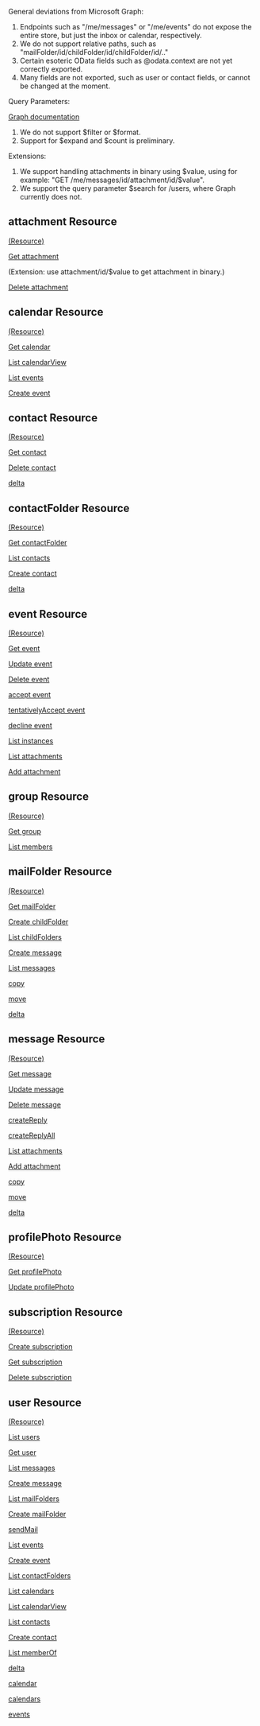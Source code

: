 General deviations from Microsoft Graph:

1. Endpoints such as "/me/messages" or "/me/events" do not expose the entire store, but just the inbox or calendar, respectively.
2. We do not support relative paths, such as "mailFolder/id/childFolder/id/childFolder/id/.."
3. Certain esoteric OData fields such as @odata.context are not yet correctly exported.
4. Many fields are not exported, such as user or contact fields, or cannot be changed at the moment.

Query Parameters:

[Graph documentation](https://developer.microsoft.com/en-us/graph/docs/concepts/query_parameters)

1. We do not support $filter or $format.
2. Support for $expand and $count is preliminary.

Extensions:

1. We support handling attachments in binary using $value, using for example: "GET /me/messages/id/attachment/id/$value".
2. We support the query parameter $search for /users, where Graph currently does not.

## attachment Resource

[(Resource)](https://github.com/microsoftgraph/microsoft-graph-docs/blob/master/api-reference/v1.0/resources/attachment.md)

[Get attachment](https://github.com/microsoftgraph/microsoft-graph-docs/blob/master/api-reference/v1.0/api/attachment_get.md)

(Extension: use attachment/id/$value to get attachment in binary.)

[Delete attachment](https://github.com/microsoftgraph/microsoft-graph-docs/blob/master/api-reference/v1.0/api/attachment_delete.md)

## calendar Resource

[(Resource)](https://github.com/microsoftgraph/microsoft-graph-docs/blob/master/api-reference/v1.0/resources/calendar.md)

[Get calendar](https://github.com/microsoftgraph/microsoft-graph-docs/blob/master/api-reference/v1.0/api/calendar_get.md)

[List calendarView](https://github.com/microsoftgraph/microsoft-graph-docs/blob/master/api-reference/v1.0/api/calendar_list_calendarview.md)

[List events](https://github.com/microsoftgraph/microsoft-graph-docs/blob/master/api-reference/v1.0/api/calendar_list_events.md)

[Create event](https://github.com/microsoftgraph/microsoft-graph-docs/blob/master/api-reference/v1.0/api/calendar_post_events.md)

## contact Resource

[(Resource)](https://github.com/microsoftgraph/microsoft-graph-docs/blob/master/api-reference/v1.0/resources/contact.md)

[Get contact](https://github.com/microsoftgraph/microsoft-graph-docs/blob/master/api-reference/v1.0/api/contact_get.md)

[Delete contact](https://github.com/microsoftgraph/microsoft-graph-docs/blob/master/api-reference/v1.0/api/contact_delete.md)

[delta](https://github.com/microsoftgraph/microsoft-graph-docs/blob/master/api-reference/v1.0/api/contact_delta.md)

## contactFolder Resource

[(Resource)](https://github.com/microsoftgraph/microsoft-graph-docs/blob/master/api-reference/v1.0/resources/contactfolder.md)

[Get contactFolder](https://github.com/microsoftgraph/microsoft-graph-docs/blob/master/api-reference/v1.0/api/contactfolder_get.md)

[List contacts](https://github.com/microsoftgraph/microsoft-graph-docs/blob/master/api-reference/v1.0/api/contactfolder_list_contacts.md)

[Create contact](https://github.com/microsoftgraph/microsoft-graph-docs/blob/master/api-reference/v1.0/api/contactfolder_post_contacts.md)

[delta](https://github.com/microsoftgraph/microsoft-graph-docs/blob/master/api-reference/v1.0/api/contactfolder_delta.md)

## event Resource

[(Resource)](https://github.com/microsoftgraph/microsoft-graph-docs/blob/master/api-reference/v1.0/resources/event.md)

[Get event](https://github.com/microsoftgraph/microsoft-graph-docs/blob/master/api-reference/v1.0/api/event_get.md)

[Update event](https://github.com/microsoftgraph/microsoft-graph-docs/blob/master/api-reference/v1.0/api/event_update.md)

[Delete event](https://github.com/microsoftgraph/microsoft-graph-docs/blob/master/api-reference/v1.0/api/event_delete.md)

[accept event](https://github.com/microsoftgraph/microsoft-graph-docs/blob/master/api-reference/v1.0/api/event_accept.md)

[tentativelyAccept event](https://github.com/microsoftgraph/microsoft-graph-docs/blob/master/api-reference/v1.0/api/event_tentativelyaccept.md)

[decline event](https://github.com/microsoftgraph/microsoft-graph-docs/blob/master/api-reference/v1.0/api/event_decline.md)

[List instances](https://github.com/microsoftgraph/microsoft-graph-docs/blob/master/api-reference/v1.0/api/event_list_instances.md)

[List attachments](https://github.com/microsoftgraph/microsoft-graph-docs/blob/master/api-reference/v1.0/api/event_list_attachments.md)

[Add attachment](https://github.com/microsoftgraph/microsoft-graph-docs/blob/master/api-reference/v1.0/api/event_post_attachments.md)

## group Resource

[(Resource)](https://github.com/microsoftgraph/microsoft-graph-docs/blob/master/api-reference/v1.0/resources/group.md)

[Get group](https://github.com/microsoftgraph/microsoft-graph-docs/blob/master/api-reference/v1.0/api/group_get.md)

[List members](https://github.com/microsoftgraph/microsoft-graph-docs/blob/master/api-reference/v1.0/api/group_list_members.md)

## mailFolder Resource

[(Resource)](https://github.com/microsoftgraph/microsoft-graph-docs/blob/master/api-reference/v1.0/resources/mailfolder.md)

[Get mailFolder](https://github.com/microsoftgraph/microsoft-graph-docs/blob/master/api-reference/v1.0/api/mailfolder_get.md)

[Create childFolder](https://github.com/microsoftgraph/microsoft-graph-docs/blob/master/api-reference/v1.0/api/mailfolder_post_childfolders.md)

[List childFolders](https://github.com/microsoftgraph/microsoft-graph-docs/blob/master/api-reference/v1.0/api/mailfolder_list_childfolders.md)

[Create message](https://github.com/microsoftgraph/microsoft-graph-docs/blob/master/api-reference/v1.0/api/mailfolder_post_messages.md)

[List messages](https://github.com/microsoftgraph/microsoft-graph-docs/blob/master/api-reference/v1.0/api/mailfolder_list_messages.md)

[copy](https://github.com/microsoftgraph/microsoft-graph-docs/blob/master/api-reference/v1.0/api/mailfolder_copy.md)

[move](https://github.com/microsoftgraph/microsoft-graph-docs/blob/master/api-reference/v1.0/api/mailfolder_move.md)

[delta](https://github.com/microsoftgraph/microsoft-graph-docs/blob/master/api-reference/v1.0/api/mailfolder_delta.md)

## message Resource

[(Resource)](https://github.com/microsoftgraph/microsoft-graph-docs/blob/master/api-reference/v1.0/resources/message.md)

[Get message](https://github.com/microsoftgraph/microsoft-graph-docs/blob/master/api-reference/v1.0/api/message_get.md)

[Update message](https://github.com/microsoftgraph/microsoft-graph-docs/blob/master/api-reference/v1.0/api/message_update.md)

[Delete message](https://github.com/microsoftgraph/microsoft-graph-docs/blob/master/api-reference/v1.0/api/message_delete.md)

[createReply](https://github.com/microsoftgraph/microsoft-graph-docs/blob/master/api-reference/v1.0/api/message_createreply.md)

[createReplyAll](https://github.com/microsoftgraph/microsoft-graph-docs/blob/master/api-reference/v1.0/api/message_createreplyall.md)

[List attachments](https://github.com/microsoftgraph/microsoft-graph-docs/blob/master/api-reference/v1.0/api/message_list_attachments.md)

[Add attachment](https://github.com/microsoftgraph/microsoft-graph-docs/blob/master/api-reference/v1.0/api/message_post_attachments.md)

[copy](https://github.com/microsoftgraph/microsoft-graph-docs/blob/master/api-reference/v1.0/api/message_copy.md)

[move](https://github.com/microsoftgraph/microsoft-graph-docs/blob/master/api-reference/v1.0/api/message_move.md)

[delta](https://github.com/microsoftgraph/microsoft-graph-docs/blob/master/api-reference/v1.0/api/message_delta.md)

## profilePhoto Resource

[(Resource)](https://github.com/microsoftgraph/microsoft-graph-docs/blob/master/api-reference/v1.0/resources/profilephoto.md)

[Get profilePhoto](https://github.com/microsoftgraph/microsoft-graph-docs/blob/master/api-reference/v1.0/api/profilephoto_get.md)

[Update profilePhoto](https://github.com/microsoftgraph/microsoft-graph-docs/blob/master/api-reference/v1.0/api/profilephoto_update.md)

## subscription Resource

[(Resource)](https://github.com/microsoftgraph/microsoft-graph-docs/blob/master/api-reference/v1.0/resources/subscription.md)

[Create subscription](https://github.com/microsoftgraph/microsoft-graph-docs/blob/master/api-reference/v1.0/api/subscription_post_subscriptions.md)

[Get subscription](https://github.com/microsoftgraph/microsoft-graph-docs/blob/master/api-reference/v1.0/api/subscription_get.md)

[Delete subscription](https://github.com/microsoftgraph/microsoft-graph-docs/blob/master/api-reference/v1.0/api/subscription_delete.md)

## user Resource

[(Resource)](https://github.com/microsoftgraph/microsoft-graph-docs/blob/master/api-reference/v1.0/resources/user.md)

[List users](https://github.com/microsoftgraph/microsoft-graph-docs/blob/master/api-reference/v1.0/api/user_list.md)

[Get user](https://github.com/microsoftgraph/microsoft-graph-docs/blob/master/api-reference/v1.0/api/user_get.md)

[List messages](https://github.com/microsoftgraph/microsoft-graph-docs/blob/master/api-reference/v1.0/api/user_list_messages.md)

[Create message](https://github.com/microsoftgraph/microsoft-graph-docs/blob/master/api-reference/v1.0/api/user_post_messages.md)

[List mailFolders](https://github.com/microsoftgraph/microsoft-graph-docs/blob/master/api-reference/v1.0/api/user_list_mailfolders.md)

[Create mailFolder](https://github.com/microsoftgraph/microsoft-graph-docs/blob/master/api-reference/v1.0/api/user_post_mailfolders.md)

[sendMail](https://github.com/microsoftgraph/microsoft-graph-docs/blob/master/api-reference/v1.0/api/user_sendmail.md)

[List events](https://github.com/microsoftgraph/microsoft-graph-docs/blob/master/api-reference/v1.0/api/user_list_events.md)

[Create event](https://github.com/microsoftgraph/microsoft-graph-docs/blob/master/api-reference/v1.0/api/user_post_events.md)

[List contactFolders](https://github.com/microsoftgraph/microsoft-graph-docs/blob/master/api-reference/v1.0/api/user_list_contactfolders.md)

[List calendars](https://github.com/microsoftgraph/microsoft-graph-docs/blob/master/api-reference/v1.0/api/user_list_calendars.md)

[List calendarView](https://github.com/microsoftgraph/microsoft-graph-docs/blob/master/api-reference/v1.0/api/user_list_calendarview.md)

[List contacts](https://github.com/microsoftgraph/microsoft-graph-docs/blob/master/api-reference/v1.0/api/user_list_contacts.md)

[Create contact](https://github.com/microsoftgraph/microsoft-graph-docs/blob/master/api-reference/v1.0/api/user_post_contacts.md)

[List memberOf](https://github.com/microsoftgraph/microsoft-graph-docs/blob/master/api-reference/v1.0/api/user_list_memberof.md)

[delta](https://github.com/microsoftgraph/microsoft-graph-docs/blob/master/api-reference/v1.0/api/user_delta.md)

[calendar](https://github.com/microsoftgraph/microsoft-graph-docs/blob/master/api-reference/v1.0/resources/calendar.md)

[calendars](https://github.com/microsoftgraph/microsoft-graph-docs/blob/master/api-reference/v1.0/resources/calendar.md)

[events](https://github.com/microsoftgraph/microsoft-graph-docs/blob/master/api-reference/v1.0/resources/event.md)

